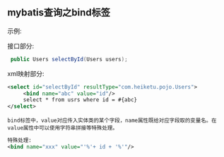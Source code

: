 ## mybatis查询之bind标签

示例:

接口部分:

```java
 public Users selectById(Users users);
```

xml映射部分:

```xml
<select id="selectById" resultType="com.heiketu.pojo.Users">
     <bind name="abc" value="id"/>
     select * from usrs where id = #{abc}
</select>
```

`bind标签中，value对应传入实体类的某个字段，name属性既给对应字段取的变量名。在value属性中可以使用字符串拼接等特殊处理。`

```xml
特殊处理:
<bind name="xxx" value="'%'+ id + '%'"/>

```